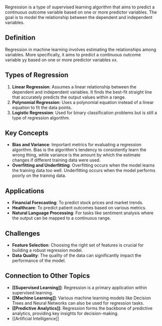 Regression is a type of supervised learning algorithm that aims to predict a continuous outcome variable based on one or more predictor variables. The goal is to model the relationship between the dependent and independent variables.

## Definition

Regression in machine learning involves estimating the relationships among variables. More specifically, it aims to predict a continuous outcome variable yy based on one or more predictor variables xx.

## Types of Regression

1. **Linear Regression**: Assumes a linear relationship between the dependent and independent variables. It finds the best-fit straight line that accurately predicts the output values within a range.
2. **Polynomial Regression**: Uses a polynomial equation instead of a linear equation to fit the data points.
3. **Logistic Regression**: Used for binary classification problems but is still a type of regression algorithm.

## Key Concepts

- **Bias and Variance**: Important metrics for evaluating a regression algorithm. Bias is the algorithm's tendency to consistently learn the wrong thing, while variance is the amount by which the estimate changes if different training data were used.
- **Overfitting and Underfitting**: Overfitting occurs when the model learns the training data too well. Underfitting occurs when the model performs poorly on the training data.

## Applications

- **Financial Forecasting**: To predict stock prices and market trends.
- **Healthcare**: To predict patient outcomes based on various metrics.
- **Natural Language Processing**: For tasks like sentiment analysis where the output can be mapped to a continuous range.

## Challenges

- **Feature Selection**: Choosing the right set of features is crucial for building a robust regression model.
- **Data Quality**: The quality of the data can significantly impact the performance of the model.

## Connection to Other Topics

- **[[Supervised Learning]]**: Regression is a primary application within supervised learning.
- **[[Machine Learning]]**: Various machine learning models like Decision Trees and Neural Networks can also be used for regression tasks.
- **[[Predictive Analytics]]**: Regression forms the backbone of predictive analytics, providing key insights for decision-making.
- [[Artificial Intelligence]]